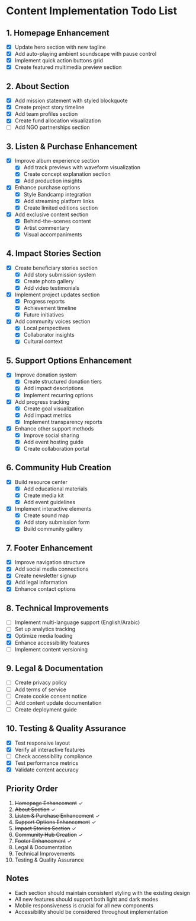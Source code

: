 # Content Implementation Todo List

## 1. Homepage Enhancement
- [x] Update hero section with new tagline
- [x] Add auto-playing ambient soundscape with pause control
- [x] Implement quick action buttons grid
- [x] Create featured multimedia preview section

## 2. About Section
- [x] Add mission statement with styled blockquote
- [x] Create project story timeline
- [x] Add team profiles section
- [x] Create fund allocation visualization
- [ ] Add NGO partnerships section

## 3. Listen & Purchase Enhancement
- [x] Improve album experience section
  - [x] Add track previews with waveform visualization
  - [x] Create concept explanation section
  - [x] Add production insights
- [x] Enhance purchase options
  - [x] Style Bandcamp integration
  - [x] Add streaming platform links
  - [x] Create limited editions section
- [x] Add exclusive content section
  - [x] Behind-the-scenes content
  - [x] Artist commentary
  - [x] Visual accompaniments

## 4. Impact Stories Section
- [x] Create beneficiary stories section
  - [x] Add story submission system
  - [x] Create photo gallery
  - [x] Add video testimonials
- [x] Implement project updates section
  - [x] Progress reports
  - [x] Achievement timeline
  - [x] Future initiatives
- [x] Add community voices section
  - [x] Local perspectives
  - [x] Collaborator insights
  - [x] Cultural context

## 5. Support Options Enhancement
- [x] Improve donation system
  - [x] Create structured donation tiers
  - [x] Add impact descriptions
  - [x] Implement recurring options
- [x] Add progress tracking
  - [x] Create goal visualization
  - [x] Add impact metrics
  - [x] Implement transparency reports
- [x] Enhance other support methods
  - [x] Improve social sharing
  - [x] Add event hosting guide
  - [x] Create collaboration portal

## 6. Community Hub Creation
- [x] Build resource center
  - [x] Add educational materials
  - [x] Create media kit
  - [x] Add event guidelines
- [x] Implement interactive elements
  - [x] Create sound map
  - [x] Add story submission form
  - [x] Build community gallery

## 7. Footer Enhancement
- [x] Improve navigation structure
- [x] Add social media connections
- [x] Create newsletter signup
- [x] Add legal information
- [x] Enhance contact options

## 8. Technical Improvements
- [ ] Implement multi-language support (English/Arabic)
- [ ] Set up analytics tracking
- [x] Optimize media loading
- [x] Enhance accessibility features
- [ ] Implement content versioning

## 9. Legal & Documentation
- [ ] Create privacy policy
- [ ] Add terms of service
- [ ] Create cookie consent notice
- [ ] Add content update documentation
- [ ] Create deployment guide

## 10. Testing & Quality Assurance
- [x] Test responsive layout
- [x] Verify all interactive features
- [ ] Check accessibility compliance
- [x] Test performance metrics
- [x] Validate content accuracy

## Priority Order
1. ~~Homepage Enhancement~~ ✓
2. ~~About Section~~ ✓
3. ~~Listen & Purchase Enhancement~~ ✓
4. ~~Support Options Enhancement~~ ✓
5. ~~Impact Stories Section~~ ✓
6. ~~Community Hub Creation~~ ✓
7. ~~Footer Enhancement~~ ✓
8. Legal & Documentation
9. Technical Improvements
10. Testing & Quality Assurance

## Notes
- Each section should maintain consistent styling with the existing design
- All new features should support both light and dark modes
- Mobile responsiveness is crucial for all new components
- Accessibility should be considered throughout implementation 